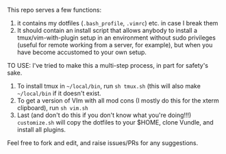 This repo serves a few functions:
1) it contains my dotfiles (`.bash_profile`, `.vimrc`) etc. in case I break them
2) It should contain an install script that allows anybody to install a tmux/vim-with-plugin setup in an environment without sudo privileges (useful for remote working from a server, for example), but when you have become accustomed to your own setup.

TO USE:
I've tried to make this a multi-step process, in part for safety's sake.
1. To install tmux in `~/local/bin`, run `sh tmux.sh` (this will also make `~/local/bin` if it doesn't exist.
2. To get a version of VIm with all mod cons (I mostly do this for the xterm clipboard), run `sh vim.sh`
3. Last (and don't do this if you don't know what you're doing!!!) `customize.sh` will copy the dotfiles to your $HOME, clone Vundle, and install all plugins.


Feel free to fork and edit, and raise issues/PRs for any suggestions.


